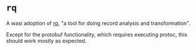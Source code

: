 # `rq`

A wasi adoption of [rq](https://github.com/dflemstr/rq), "a tool for doing record analysis and transformation".

Except for the protobuf functionality, which requires executing protoc, this should work mostly as expected.
